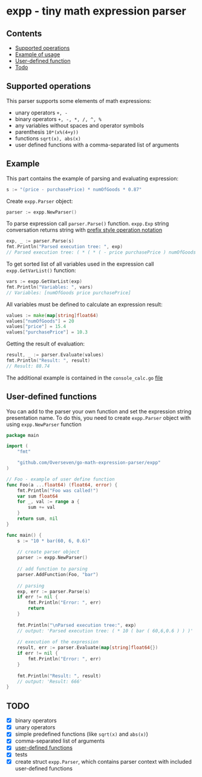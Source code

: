 # expp - tiny math expression parser

## Contents
- [Supported operations](#supported-operations)
- [Example of usage](#example)
- [User-defined function](#user-defined-functions)
- [Todo](#todo)

## Supported operations
This parser supports some elements of math expressions:
- unary operators `+, -`
- binary operators `+, -, *, /, ^, %`
- any variables without spaces and operator symbols
- parenthesis `10*(x%(4+y))`
- functions `sqrt(x), abs(x)`
- user defined functions with a comma-separated list of arguments
 
## Example
This part contains the example of parsing and evaluating expression:
```go
s := "(price - purchasePrice) * numOfGoods * 0.87"
```

Create `expp.Parser` object:
```go
parser := expp.NewParser()
```


To parse expression call `parser.Parse()` function. `expp.Exp` string conversation returns string with [prefix style operation notation](http://www.cs.man.ac.uk/~pjj/cs212/fix.html) 
```go
exp, _ := parser.Parse(s)
fmt.Println("Parsed execution tree: ", exp)
// Parsed execution tree: ( * ( * ( - price purchasePrice ) numOfGoods ) 0.87 )
```

To get sorted list of all variables used in the expression call ``expp.GetVarList()`` function:
```go
vars := expp.GetVarList(exp)
fmt.Println("Variables: ", vars)
// Variables: [numOfGoods price purchasePrice]
```
All variables must be defined to calculate an expression result:
```go
values := make(map[string]float64)
values["numOfGoods"] = 20
values["price"] = 15.4
values["purchasePrice"] = 10.3
``` 
Getting the result of evaluation:
```go
result, _ := parser.Evaluate(values)
fmt.Println("Result: ", result)
// Result: 88.74
```
The additional example is contained in the `console_calc.go` [file](https://github.com/Overseven/go-math-expression-parser/blob/main/console_calc.go)

## User-defined functions
You can add to the parser your own function and set the expression string presentation name.
To do this, you need to create `expp.Parser` object with using `expp.NewParser` function
```go
package main

import (
	"fmt"

	"github.com/Overseven/go-math-expression-parser/expp"
)

// Foo - example of user define function
func Foo(a ...float64) (float64, error) {
	fmt.Println("Foo was called!")
	var sum float64
	for _, val := range a {
		sum += val
	}
	return sum, nil
}

func main() {
    s := "10 * bar(60, 6, 0.6)"
    
    // create parser object
    parser := expp.NewParser()
    
    // add function to parsing
    parser.AddFunction(Foo, "bar")
    
    // parsing
    exp, err := parser.Parse(s)
    if err != nil {
        fmt.Println("Error: ", err)
        return
    }
    
    fmt.Println("\nParsed execution tree:", exp)
    // output: 'Parsed execution tree: ( * 10 ( bar ( 60,6,0.6 ) ) )'
    
    // execution of the expression
    result, err := parser.Evaluate(map[string]float64{})
    if err != nil {
        fmt.Println("Error: ", err)
    }
    
    fmt.Println("Result: ", result)
    // output: 'Result: 666' 
}
```
## TODO
- [x] binary operators 
- [x] unary operators
- [x] simple predefined functions (like `sqrt(x)` and `abs(x)`)
- [x] comma-separated list of arguments
- [x] [user-defined functions](#user-defined-functions)
- [x] tests
- [x] create struct `expp.Parser`, which contains parser context with included user-defined functions  
